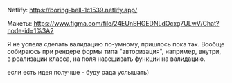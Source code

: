 Netlify: https://boring-bell-1c1539.netlify.app/

Макеты: https://www.figma.com/file/24EUnEHGEDNLdOcxg7ULwV/Chat?node-id=1%3A2


Я не успела сделать валидацию по-умному, пришлось пока так.
Вообще собираюсь при рендере формы типа "авторизация", например, внутри, в реализации класса, на поля навешивать функции на валидацию.

если есть идея получше - буду рада услышать)